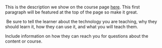 This is the description we show on the course page [here](https://lab.github.com/davidnds98/hw1-for-aip). This first paragraph will be featured at the top of the page so make it great.
​

​
Be sure to tell the learner about the technology you are teaching, why they should learn it, how they can use it, and what you will teach them.
​


Include information on how they can reach you for questions about the content or course. 